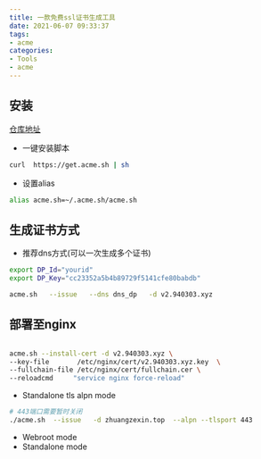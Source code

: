```yaml
---
title: 一款免费ssl证书生成工具
date: 2021-06-07 09:33:37
tags:
- acme
categories:
- Tools
- acme
---
```


## 安装
[仓库地址](https://github.com/acmesh-official/acme.sh)
- 一键安装脚本
```bash
curl  https://get.acme.sh | sh

```
- 设置alias
```bash
alias acme.sh=~/.acme.sh/acme.sh
```

## 生成证书方式
- 推荐dns方式(可以一次生成多个证书)
```bash
export DP_Id="yourid"
export DP_Key="cc23352a5b4b89729f5141cfe80babdb"

acme.sh   --issue   --dns dns_dp   -d v2.940303.xyz

```
## 部署至nginx
```bash

acme.sh --install-cert -d v2.940303.xyz \
--key-file       /etc/nginx/cert/v2.940303.xyz.key  \
--fullchain-file /etc/nginx/cert/fullchain.cer \
--reloadcmd     "service nginx force-reload"

```

- Standalone tls alpn mode
```bash
# 443端口需要暂时关闭
./acme.sh  --issue   -d zhuangzexin.top  --alpn --tlsport 443

```
- Webroot mode
- Standalone mode
